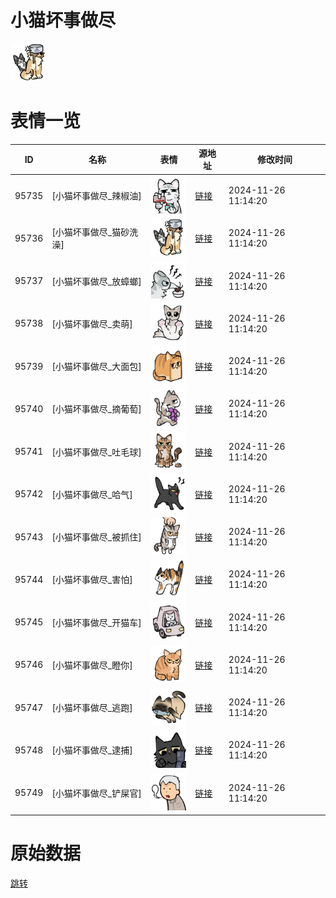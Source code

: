 # 小猫坏事做尽

<img src="./cover.png" height="60" alt="cover" />

# 表情一览

|ID|名称|表情|源地址|修改时间|
|----|----|----|----|----|
|95735|[小猫坏事做尽_辣椒油]|<img src="./pic/095735_%5B小猫坏事做尽_辣椒油%5D.png" height="60" alt="辣椒油"/>|[链接](https://i0.hdslb.com/bfs/garb/53f34a6f0049354f7cdc45e364ee9df5ad6cae05.png)|2024-11-26 11:14:20|
|95736|[小猫坏事做尽_猫砂洗澡]|<img src="./pic/095736_%5B小猫坏事做尽_猫砂洗澡%5D.png" height="60" alt="猫砂洗澡"/>|[链接](https://i0.hdslb.com/bfs/garb/a8a83bb788d75a5fcbbb2b9cd5f6495df94ddc73.png)|2024-11-26 11:14:20|
|95737|[小猫坏事做尽_放蟑螂]|<img src="./pic/095737_%5B小猫坏事做尽_放蟑螂%5D.png" height="60" alt="放蟑螂"/>|[链接](https://i0.hdslb.com/bfs/garb/3a19498f3f402e526c5f1b26b894f080c5328dc7.png)|2024-11-26 11:14:20|
|95738|[小猫坏事做尽_卖萌]|<img src="./pic/095738_%5B小猫坏事做尽_卖萌%5D.png" height="60" alt="卖萌"/>|[链接](https://i0.hdslb.com/bfs/garb/967522a91d334d7f4c98df5aeaf80bf8f60f9edd.png)|2024-11-26 11:14:20|
|95739|[小猫坏事做尽_大面包]|<img src="./pic/095739_%5B小猫坏事做尽_大面包%5D.png" height="60" alt="大面包"/>|[链接](https://i0.hdslb.com/bfs/garb/4923c3c29c49931c0696b874a28ec6bc43ed3c6c.png)|2024-11-26 11:14:20|
|95740|[小猫坏事做尽_摘葡萄]|<img src="./pic/095740_%5B小猫坏事做尽_摘葡萄%5D.png" height="60" alt="摘葡萄"/>|[链接](https://i0.hdslb.com/bfs/garb/6ca8f08c9c156e4c322c849708f15770d615d183.png)|2024-11-26 11:14:20|
|95741|[小猫坏事做尽_吐毛球]|<img src="./pic/095741_%5B小猫坏事做尽_吐毛球%5D.png" height="60" alt="吐毛球"/>|[链接](https://i0.hdslb.com/bfs/garb/bed1f1080e0701cc5afb05c753295fe59198b0b7.png)|2024-11-26 11:14:20|
|95742|[小猫坏事做尽_哈气]|<img src="./pic/095742_%5B小猫坏事做尽_哈气%5D.png" height="60" alt="哈气"/>|[链接](https://i0.hdslb.com/bfs/garb/fd5e514243e8f0d54dff3a6fada73f66b92374a5.png)|2024-11-26 11:14:20|
|95743|[小猫坏事做尽_被抓住]|<img src="./pic/095743_%5B小猫坏事做尽_被抓住%5D.png" height="60" alt="被抓住"/>|[链接](https://i0.hdslb.com/bfs/garb/d9c3bf3d42d089ccaced188b78baf74fc84ae1c5.png)|2024-11-26 11:14:20|
|95744|[小猫坏事做尽_害怕]|<img src="./pic/095744_%5B小猫坏事做尽_害怕%5D.png" height="60" alt="害怕"/>|[链接](https://i0.hdslb.com/bfs/garb/87c522ed44a7be1a090b80a302845ee60511b7f8.png)|2024-11-26 11:14:20|
|95745|[小猫坏事做尽_开猫车]|<img src="./pic/095745_%5B小猫坏事做尽_开猫车%5D.png" height="60" alt="开猫车"/>|[链接](https://i0.hdslb.com/bfs/garb/d3f4b23bae4edb89ceaae82ea3ee3f888bfc42e2.png)|2024-11-26 11:14:20|
|95746|[小猫坏事做尽_瞪你]|<img src="./pic/095746_%5B小猫坏事做尽_瞪你%5D.png" height="60" alt="瞪你"/>|[链接](https://i0.hdslb.com/bfs/garb/9bcf161feb3736c5bf47cc79234fc2c965d064b8.png)|2024-11-26 11:14:20|
|95747|[小猫坏事做尽_逃跑]|<img src="./pic/095747_%5B小猫坏事做尽_逃跑%5D.png" height="60" alt="逃跑"/>|[链接](https://i0.hdslb.com/bfs/garb/832f97b690cee4236778f874ac902d168cfdaa89.png)|2024-11-26 11:14:20|
|95748|[小猫坏事做尽_逮捕]|<img src="./pic/095748_%5B小猫坏事做尽_逮捕%5D.png" height="60" alt="逮捕"/>|[链接](https://i0.hdslb.com/bfs/garb/ee2d5b01357db38d3d56eb6c1ef39551f055441b.png)|2024-11-26 11:14:20|
|95749|[小猫坏事做尽_铲屎官]|<img src="./pic/095749_%5B小猫坏事做尽_铲屎官%5D.png" height="60" alt="铲屎官"/>|[链接](https://i0.hdslb.com/bfs/garb/1731f688ca994199bc448992f12e4477b8610307.png)|2024-11-26 11:14:20|

# 原始数据

[跳转](./raw.json)

